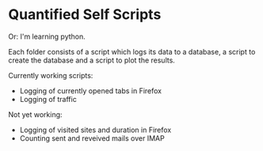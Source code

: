# Quantified Self Scripts

Or: I'm learning python.

Each folder consists of a script which logs its data to a database, a script to create the database and a script to plot the results.

Currently working scripts:
* Logging of currently opened tabs in Firefox
* Logging of traffic

Not yet working:
* Logging of visited sites and duration in Firefox
* Counting sent and reveived mails over IMAP
